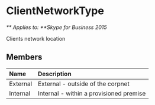 
# ClientNetworkType


_** Applies to: **Skype for Business 2015_

Clients network location

## Members



| <strong>Name</strong> | <strong>Description</strong>            |
|:----------------------|:----------------------------------------|
| External              | External - outside of the corpnet       |
| Internal              | Internal - within a provisioned premise |

